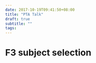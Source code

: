 ```yaml
---
date: 2017-10-19T09:41:50+08:00
title: "PTA Talk"
draft: true
subtitle: ""
tags:
---
```


# F3 subject selection